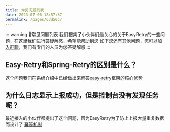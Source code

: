 ```yaml
---
title: 常见问题列表
date: 2023-07-06 18:57:37
permalink: /pages/63d50c/
---
```


::: warning 🌈常见问题列表
我们搜集了小伙伴们最关心的关于EasyRetry的一些问题，在这里我们进行答疑解惑，希望能帮助到您
如下您还有其他问题，您可以[加入群聊](/pages/bb982b/)，我们有专门的人员为您答疑解惑
:::

## Easy-Retry和Spring-Retry的区别是什么？
这个问题我们在系统介绍中已经做出来解答[easy-retry框架的核心优势](/pages/d1d1da/#🌈easy-retry框架的核心优势)

## 为什么日志显示上报成功，但是控制台没有发现任务呢？
最近接入的小伙伴都提出了这个问题，因为EasyRetry为了防止上报大量重复数据而设计了
[幂等机制](/pages/97cde9/#⚡幂等id-idempotentid)

